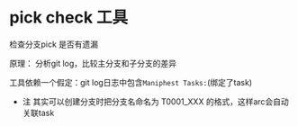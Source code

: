 # pick check 工具

检查分支pick 是否有遗漏

原理： 分析git log，比较主分支和子分支的差异

工具依赖一个假定：git log日志中包含`Maniphest Tasks:`(绑定了task)

- 注
其实可以创建分支时把分支名命名为 T0001\_XXX 的格式，这样arc会自动关联task
